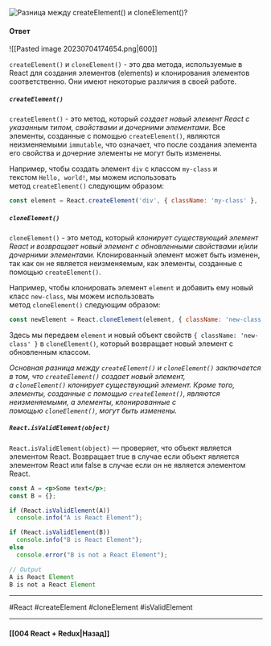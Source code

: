 ![Разница между `createElement()` и `cloneElement()`?](https://youtu.be/ngyOYuTrUk8?t=816)

#### Ответ

![[Pasted image 20230704174654.png|600]]

`createElement()` и `cloneElement()` - это два метода, используемые в React для создания элементов (elements) и клонирования элементов соответственно. Они имеют некоторые различия в своей работе.

##### `createElement()`

`createElement()` - это метод, который *создает новый элемент React с указанным типом, свойствами и дочерними элементами.* Все элементы, созданные с помощью `createElement()`, являются неизменяемыми `immutable`, что означает, что после создания элемента его свойства и дочерние элементы не могут быть изменены.

Например, чтобы создать элемент `div` с классом `my-class` и текстом `Hello, world!`, мы можем использовать метод `createElement()` следующим образом:

```jsx
const element = React.createElement('div', { className: 'my-class' }, 'Hello, world!');
```

##### `cloneElement()`

`cloneElement()` - это метод, который *клонирует существующий элемент React и возвращает новый элемент с обновленными свойствами и/или дочерними элементами.* Клонированный элемент может быть изменен, так как он не является неизменяемым, как элементы, созданные с помощью `createElement()`.

Например, чтобы клонировать элемент `element` и добавить ему новый класс `new-class`, мы можем использовать метод `cloneElement()` следующим образом:

```jsx
const newElement = React.cloneElement(element, { className: 'new-class' });
```

Здесь мы передаем `element` и новый объект свойств `{ className: 'new-class' }` в `cloneElement()`, который возвращает новый элемент с обновленным классом.

*Основная разница между `createElement()` и `cloneElement()` заключается в том, что `createElement()` создает новый элемент, а `cloneElement()` клонирует существующий элемент. Кроме того, элементы, созданные с помощью `createElement()`, являются неизменяемыми, а элементы, клонированные с помощью `cloneElement()`, могут быть изменены.*

##### `React.isValidElement(object)`

`React.isValidElement(object)` — проверяет, что объект является элементом React. Возвращает true в случае если объект является элементом React или false в случае если он не является элементом React.  
  
```jsx
const A = <p>Some text</p>;
const B = {};

if (React.isValidElement(A))
  console.info("A is React Element");

if (React.isValidElement(B))
  console.info("B is React Element");
else
  console.error("B is not a React Element");

// Output
A is React Element
B is not a React Element
```

____
#React #createElement #cloneElement #isValidElement

____

#### [[004 React + Redux|Назад]]